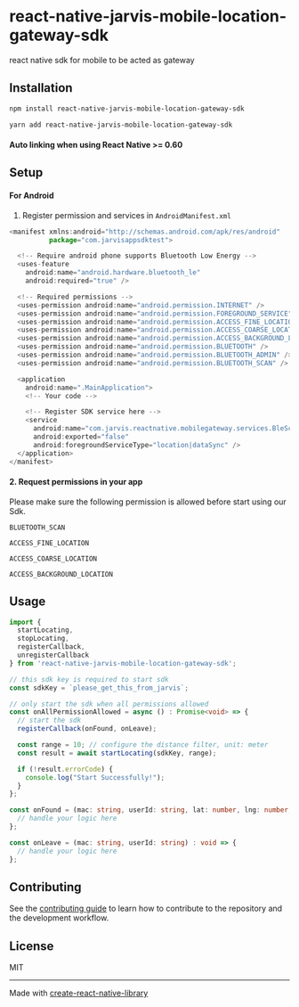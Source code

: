 # react-native-jarvis-mobile-location-gateway-sdk

react native sdk for mobile to be acted as gateway

## Installation

```sh
npm install react-native-jarvis-mobile-location-gateway-sdk
```

```sh
yarn add react-native-jarvis-mobile-location-gateway-sdk
```
#### Auto linking when using React Native >= 0.60

## Setup

#### For Android

1. Register permission and services in `AndroidManifest.xml`
```js
<manifest xmlns:android="http://schemas.android.com/apk/res/android"
          package="com.jarvisappsdktest">

  <!-- Require android phone supports Bluetooth Low Energy -->
  <uses-feature
    android:name="android.hardware.bluetooth_le"
    android:required="true" />

  <!-- Required permissions -->
  <uses-permission android:name="android.permission.INTERNET" />
  <uses-permission android:name="android.permission.FOREGROUND_SERVICE" />
  <uses-permission android:name="android.permission.ACCESS_FINE_LOCATION" />
  <uses-permission android:name="android.permission.ACCESS_COARSE_LOCATION" />
  <uses-permission android:name="android.permission.ACCESS_BACKGROUND_LOCATION" />
  <uses-permission android:name="android.permission.BLUETOOTH" />
  <uses-permission android:name="android.permission.BLUETOOTH_ADMIN" />
  <uses-permission android:name="android.permission.BLUETOOTH_SCAN" />

  <application
    android:name=".MainApplication">
    <!-- Your code -->

    <!-- Register SDK service here -->
    <service
      android:name="com.jarvis.reactnative.mobilegateway.services.BleScannerService"
      android:exported="false"
      android:foregroundServiceType="location|dataSync" />
  </application>
</manifest>
```

#### 2. Request permissions in your app
Please make sure the following permission is allowed before start using our Sdk.

`BLUETOOTH_SCAN`

`ACCESS_FINE_LOCATION`

`ACCESS_COARSE_LOCATION`

`ACCESS_BACKGROUND_LOCATION`

## Usage

```ts
import {
  startLocating,
  stopLocating,
  registerCallback,
  unregisterCallback
} from 'react-native-jarvis-mobile-location-gateway-sdk';

// this sdk key is required to start sdk
const sdkKey = `please_get_this_from_jarvis`;

// only start the sdk when all permissions allowed
const onAllPermissionAllowed = async () : Promise<void> => {
  // start the sdk
  registerCallback(onFound, onLeave);

  const range = 10; // configure the distance filter, unit: meter
  const result = await startLocating(sdkKey, range);

  if (!result.errorCode) {
    console.log("Start Successfully!");
  }
};

const onFound = (mac: string, userId: string, lat: number, lng: number, distanceToTheGateway: number) : void => {
  // handle your logic here
};

const onLeave = (mac: string, userId: string) : void => {
  // handle your logic here
};
```

## Contributing

See the [contributing guide](CONTRIBUTING.md) to learn how to contribute to the repository and the development workflow.

## License

MIT

---

Made with [create-react-native-library](https://github.com/callstack/react-native-builder-bob)
